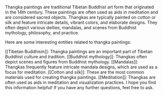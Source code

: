 Thangka paintings are traditional Tibetan Buddhist art form that originated in the 14th century. These paintings are often used as aids in meditation and are considered sacred objects. Thangkas are typically painted on cotton or silk and feature intricate details, vibrant colors, and elaborate designs. They often depict various deities, mandalas, and scenes from Buddhist mythology, philosophy, and practice.

Here are some interesting entities related to thangka paintings:

[[Tibetan Buddhism]]: Thangka paintings are an important part of Tibetan Buddhist culture and tradition.
[[Buddhist mythology]]: Thangkas often depict scenes and figures from Buddhist mythology.
[[Mandalas]]: Thangkas frequently feature intricate mandala designs, which are used as a focus for meditation.
[[Cotton and silk]]: These are the most common materials used for creating thangka paintings.
[[Meditation]]: Thangkas are often used as aids in meditation and visualization practices.
I hope you find this information helpful! If you have any further questions, feel free to ask.